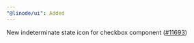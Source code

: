 ```yaml
---
"@linode/ui": Added
---
```


New indeterminate state icon for checkbox component ([#11693](https://github.com/linode/manager/pull/11693))
